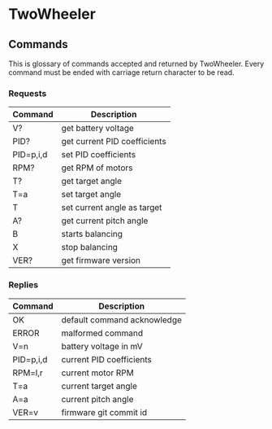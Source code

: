# TwoWheeler

## Commands

This is glossary of commands accepted and returned by TwoWheeler.
Every command must be ended with carriage return character to be
read.


### Requests

|   Command   |          Description           |
| ----------- | ------------------------------ |
| V?          | get battery voltage            |
| PID?        | get current PID coefficients   |
| PID=p,i,d   | set PID coefficients           |
| RPM?        | get RPM of motors              |
| T?          | get target angle               |
| T=a         | set target angle               |
| T           | set current angle as target    |
| A?          | get current pitch angle        |
| B           | starts balancing               |
| X           | stop balancing                 |
| VER?        | get firmware version           |


### Replies

|   Command   |          Description           |
| ----------- | ------------------------------ |
| OK          | default command acknowledge    |
| ERROR       | malformed command              |
| V=n         | battery voltage in mV          |
| PID=p,i,d   | current PID coefficients       |
| RPM=l,r     | current motor RPM              |
| T=a         | current target angle           |
| A=a         | current pitch angle            |
| VER=v       | firmware git commit id         |
